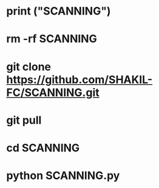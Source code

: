 # print ("SCANNING")
# rm -rf SCANNING
# git clone https://github.com/SHAKIL-FC/SCANNING.git
# git pull
# cd SCANNING
# python SCANNING.py
